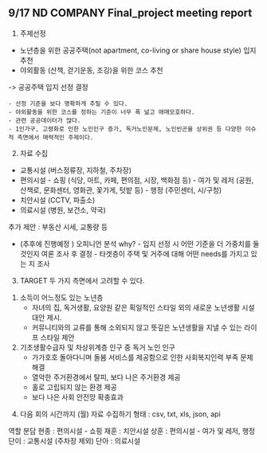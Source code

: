 ## 9/17 ND COMPANY Final_project meeting report

1) 주제선정
- 노년층을 위한 공공주택(not apartment, co-living or share house style) 입지 추천
- 야외활동 (산책, 걷기운동, 조깅)을 위한 코스 추천

-> 공공주택 입지 선정 결정

    - 선정 기준을 보다 명확하게 추릴 수 있다.
    - 야외활동을 위한 코스를 정하는 기준이 너무 폭 넒고 애매모호하다.
    - 관련 공공데이터가 많다.
    - 1인가구, 고령화로 인한 노인인구 증가, 독거노인문제, 노인빈곤율 상위권 등 다양한 이슈적 측면에서 매력적인 주제이다.
    
2) 자료 수집
- 교통시설 (버스정류장, 지하철, 주차장)
- 편의시설 - 쇼핑 (식당, 마트, 카페, 편의점, 시장, 백화점 등)
           - 여가 및 레저 (공원, 산책로, 문화센터, 영화관, 꽃가게, 텃밭 등)
           - 행정 (주민센터, 시/구청)
- 치안시설 (CCTV, 파출소)
- 의료시설 (병원, 보건소, 약국)

추가 제안 : 부동산 시세, 교통량 등

- (추후에 진행예정 ) 오피니언 분석
    why? - 입지 선정 시 어떤 기준을 더 가중치를 둘 것인지 여론 조사 후 결정
         - 타겟층이 주택 및 거주에 대해 어떤 needs를 가지고 있는 지 조사

3) TARGET
두 가지 측면에서 고려할 수 있다.
1. 소득이 어느정도 있는 노년층 
   - 자녀의 집, 독거생활, 요양원 같은 획일적인 스타일 외의 새로운 노년생활 시설 대안 제시.
   - 커뮤니티와의 교류를 통해 소외되지 않고 뜻깊은 노년생활을 지낼 수 있는 라이프 스타일 제안
2. 기초생활수급자 및 차상위계층 인구 중 독거 노인 인구
   - 가가호호 돌아다니며 돌봄 서비스를 제공함으로 인한 사회복지인력 부족 문제 해결
   - 열악한 주거환경에서 탈피, 보다 나은 주거환경 제공
   - 홀로 고립되지 않는 환경 제공
   - 보다 나은 사회 안전망 확충효과
   
4) 다음 회의 시간까지 (월)
자료 수집하기
형태 : csv, txt, xls, json, api

역할 분담
현종 : 편의시설 - 쇼핑
재훈 : 치안시설
상훈 : 편의시설 - 여가 및 레저, 행정
단이 : 교통시설 (주차장 제외)
단아 : 의료시설
